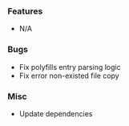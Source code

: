 ### Features

- N/A

### Bugs

- Fix polyfills entry parsing logic
- Fix error non-existed file copy

### Misc

- Update dependencies